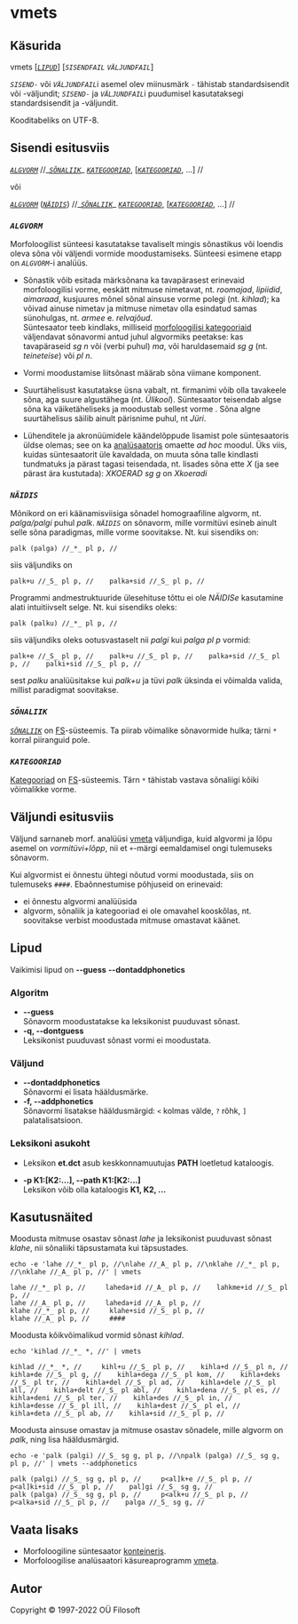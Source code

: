 # vmets <a name="algus"></a>

## Käsurida

vmets \[[*`LIPUD`*](#lippude_kirjeldus)\] [*`SISENDFAIL`* *`VÄLJUNDFAIL`*] 

*`SISEND-`* või *`VÄLJUNDFAIL`*&shy;i asemel olev miinusmärk ```-``` tähistab standardsisendit või -väljundit; *`SISEND-`* ja *`VÄLJUNDFAIL`*&shy;i puudumisel kasutataksegi standardsisendit ja -väljundit.

Kooditabeliks on UTF-8.

## Sisendi esitusviis

[*`ALGVORM`*](#ALGVORM) //\_[*`SÕNALIIK`*](#SÕNALIIK)\_ [*`KATEGOORIAD`*](#KATEGOORIAD), \[[*`KATEGOORIAD`*](#KATEGOORIAD), ...\] //

või

[*`ALGVORM`*](#ALGVORM) \([*`NÄIDIS`*](#NÄIDIS)\) //\_[*`SÕNALIIK`*](#SÕNALIIK)\_ [*`KATEGOORIAD`*](#KATEGOORIAD), \[[*`KATEGOORIAD`*](#KATEGOORIAD), ...\] //


### *`ALGVORM`* <a name="ALGVORM"></a>

Morfoloogilist sünteesi kasutatakse tavaliselt mingis sõnastikus või loendis oleva sõna või väljendi vormide moodustamiseks. Sünteesi esimene etapp on *`ALGVORM`*-i analüüs.

* Sõnastik võib esitada
märksõnana ka tavapärasest erinevaid morfoloogilisi vorme, eeskätt mitmuse nimetavat, 
nt. _roomajad_, _lipiidid_, _aimaraad_, kusjuures mõnel sõnal ainsuse vorme polegi (nt. _kihlad_); ka võivad ainuse nimetav ja mitmuse nimetav olla esindatud samas sünohulgas,
nt. _armee_ e. _relvajõud_.  <br>
Süntesaator teeb kindlaks, milliseid [morfoloogilisi kategooriaid](https://github.com/Filosoft/vabamorf/blob/master/doc/kategooriad.md) väljendavat sõnavormi antud juhul algvormiks
peetakse: kas tavapäraseid _sg n_ või (verbi puhul) _ma_, või haruldasemaid _sg g_ (nt. _teineteise_) või _pl n_.

* Vormi moodustamise liitsõnast määrab sõna viimane komponent.

* Suurtähelisust kasutatakse üsna vabalt, nt. firmanimi võib olla tavakeele sõna, aga suure
algustähega (nt. _Ülikool_). Süntesaator teisendab algse sõna ka väiketäheliseks ja moodustab sellest vorme .
Sõna algne suurtähelisus säilib ainult pärisnime puhul,
nt _Jüri_. 

* Lühenditele ja akronüümidele käändelõppude lisamist pole süntesaatoris üldse olemas; see on ka [analüsaatoris](https://github.com/Filosoft/vabamorf/blob/master/apps/cmdline/vmeta/LOEMIND.md) omaette _ad hoc_ moodul.
Üks viis, kuidas süntesaatorit üle kavaldada, on muuta sõna talle kindlasti tundmatuks ja pärast tagasi teisendada,
nt. lisades sõna ette _X_ (ja see pärast ära kustutada): _XKOERAD sg g_ on _Xkoeradi_

### *`NÄIDIS`* <a name="NÄIDIS"></a>

Mõnikord on eri käänamisviisiga sõnadel homograafiline algvorm, nt.  _palga/palgi_ puhul _palk_. *`NÄIDIS`* on sõnavorm, mille vormitüvi esineb ainult selle sõna paradigmas, mille vorme soovitakse.
Nt. kui sisendiks on:

```
palk (palga) //_*_ pl p, //
```

siis väljundiks on

```
palk+u //_S_ pl p, //    palka+sid //_S_ pl p, //
```

Programmi andmestruktuuride ülesehituse tõttu ei ole _NÄIDISe_ kasutamine alati intuitiivselt selge. Nt. kui sisendiks oleks:

```
palk (palku) //_*_ pl p, //
```

siis väljundiks oleks ootusvastaselt nii _palgi_ kui _palga_ _pl p_ vormid:

```
palk+e //_S_ pl p, //    palk+u //_S_ pl p, //    palka+sid //_S_ pl p, //    palki+sid //_S_ pl p, //
```

sest _palku_ analüüsitakse kui _palk+u_ ja tüvi _palk_ üksinda ei võimalda valida, millist paradigmat soovitakse.

### *`SÕNALIIK`* <a name="SÕNALIIK"></a>

[*`SÕNALIIK`*](https://cl.ut.ee/ressursid/morfo-systeemid/index.php?lang=et) on [FS](https://github.com/Filosoft/vabamorf/blob/master/doc/kategooriad.md)-süsteemis. Ta piirab võimalike sõnavormide hulka; tärni ```*``` korral piiranguid pole.

### *`KATEGOORIAD`* <a name="KATEGOORIAD"></a>

[Kategooriad](https://cl.ut.ee/ressursid/morfo-systeemid/index.php?lang=et) on [FS](https://filosoft.ee/html_morf_et/morfoutinfo.html)-süsteemis. Tärn ```*``` tähistab vastava sõnaliigi kõiki võimalikke vorme.

## Väljundi esitusviis

Väljund sarnaneb morf. analüüsi [vmeta](https://github.com/Filosoft/vabamorf/blob/master/apps/cmdline/vmeta/LOEMIND.md) väljundiga,
kuid algvormi ja lõpu asemel on _vormitüvi+lõpp_, nii et ```+```-märgi eemaldamisel ongi tulemuseks sõnavorm.

Kui algvormist ei õnnestu ühtegi nõutud vormi moodustada, siis on tulemuseks ```####```. Ebaõnnestumise põhjuseid on erinevaid:
* ei õnnestu algvormi analüüsida
* algvorm, sõnaliik ja kategooriad ei ole omavahel kooskõlas, nt. soovitakse verbist moodustada mitmuse omastavat käänet. 


## Lipud <a name="lippude_kirjeldus"></a>

Vaikimisi lipud on **--guess** **--dontaddphonetics**

### Algoritm <a name="lipp_algoritm"></a>

* **--guess** <br> Sõnavorm moodustatakse ka leksikonist puuduvast sõnast.
* **-q, --dontguess** <br> Leksikonist puuduvast sõnast vormi ei moodustata.

### Väljund

* **--dontaddphonetics** <br> Sõnavormi ei lisata hääldusmärke.
* **-f, --addphonetics** <a name="lipp_haaldusmargid"></a> <br> Sõnavormi lisatakse hääldusmärgid: ```<``` kolmas välde, ```?``` rõhk, ```]``` palatalisatsioon.

### Leksikoni asukoht <a name="lipp_leksikonid"></a>

* Leksikon **et.dct** asub keskkonnamuutujas **PATH** loetletud kataloogis.

* **-p K1:[K2:...], --path K1:[K2:...]** <br> Leksikon võib olla kataloogis **K1, K2, ...**



## Kasutusnäited

Moodusta mitmuse osastav sõnast _lahe_ ja leksikonist puuduvast sõnast _klahe_, nii sõnaliiki täpsustamata kui täpsustades.
```commandline
echo -e 'lahe //_*_ pl p, //\nlahe //_A_ pl p, //\nklahe //_*_ pl p, //\nklahe //_A_ pl p, //' | vmets
```
```
lahe //_*_ pl p, //     laheda+id //_A_ pl p, //    lahkme+id //_S_ pl p, //
lahe //_A_ pl p, //     laheda+id //_A_ pl p, //
klahe //_*_ pl p, //     klahe+sid //_S_ pl p, //
klahe //_A_ pl p, //     ####
```

Moodusta kõikvõimalikud vormid sõnast _kihlad_.
```commandline
echo 'kihlad //_*_ *, //' | vmets
```
```
kihlad //_*_ *, //     kihl+u //_S_ pl p, //    kihla+d //_S_ pl n, //    kihla+de //_S_ pl g, //    kihla+dega //_S_ pl kom, //    kihla+deks //_S_ pl tr, //    kihla+del //_S_ pl ad, //    kihla+dele //_S_ pl all, //    kihla+delt //_S_ pl abl, //    kihla+dena //_S_ pl es, //    kihla+deni //_S_ pl ter, //    kihla+des //_S_ pl in, //    kihla+desse //_S_ pl ill, //    kihla+dest //_S_ pl el, //    kihla+deta //_S_ pl ab, //    kihla+sid //_S_ pl p, //
```

Moodusta ainsuse omastav ja mitmuse osastav sõnadele, mille algvorm on _palk_,  ning lisa hääldusmärgid.
```commandline
echo -e 'palk (palgi) //_S_ sg g, pl p, //\npalk (palga) //_S_ sg g, pl p, //' | vmets --addphonetics
```
```
palk (palgi) //_S_ sg g, pl p, //     p<al]k+e //_S_ pl p, //    p<al]ki+sid //_S_ pl p, //    pal]gi //_S_ sg g, //
palk (palga) //_S_ sg g, pl p, //     p<alk+u //_S_ pl p, //    p<alka+sid //_S_ pl p, //    palga //_S_ sg g, //
```

## Vaata lisaks

* Morfoloogiline süntesaator [konteineris](https://gitlab.com/tilluteenused/docker-elg-synth/-/blob/main/LOEMIND.md).
* Morfoloogilise analüsaatori käsureaprogramm [vmeta](https://github.com/Filosoft/vabamorf/blob/master/apps/cmdline/vmeta/LOEMIND.md).


## Autor

Copyright © 1997-2022 OÜ Filosoft
